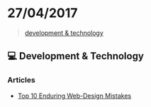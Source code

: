 # 27/04/2017

> [development & technology](#computer-development--technology)


## :computer: Development & Technology

### Articles
- [Top 10 Enduring Web-Design Mistakes](https://www.nngroup.com/articles/top-10-enduring/)